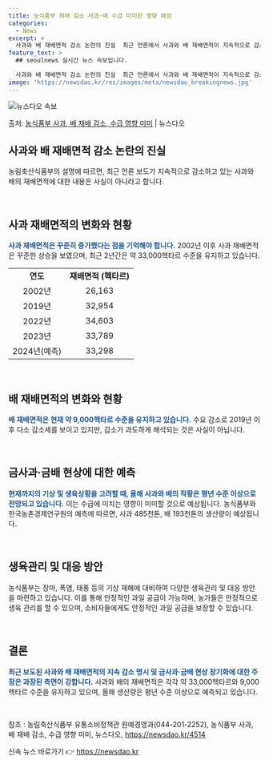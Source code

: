 ```yaml
---
title: 농식품부 재배 감소 사과·배 수급 미미한 영향 예상
categories:
  - News
excerpt: >
  사과와 배 재배면적 감소 논란의 진실  최근 언론에서 사과와 배 재배면적이 지속적으로 감소하고 있다는 보도가…
feature_text: >
  ## seoulnews 실시간 뉴스 속보입니다.

  사과와 배 재배면적 감소 논란의 진실  최근 언론에서 사과와 배 재배면적이 지속적으로 감소하고 있다는 보도가…
image: 'https://newsdao.kr/res/images/meta/newsdao_breakingnews.jpg'
---
```


![뉴스다오 속보](https://newsdao.kr/res/images/meta/newsdao_breakingnews.jpg)

<p>출처: <a href="https://newsdao.kr/4514" rel="dofollow">농식품부 사과, 배 재배 감소, 수급 영향 미미</a> | 뉴스다오</p>

<h2 data-ke-size="size26">사과와 배 재배면적 감소 논란의 진실</h2>
농림축산식품부의 설명에 따르면, 최근 언론 보도가 지속적으로 감소하고 있는 사과와 배의 재배면적에 대한 내용은 사실이 아니라고 합니다.

<p data-ke-size="size16">&nbsp;</p>

<h2 data-ke-size="size24">사과 재배면적의 변화와 현황</h2>
<b><span style="color: #1a5490;">사과 재배면적은 꾸준히 증가했다는 점을 기억해야 합니다.</span></b> 2002년 이후 사과 재배면적은 꾸준한 상승을 보였으며, 최근 2년간은 약 33,000헥타르 수준을 유지하고 있습니다.

<table>
  <tr>
    <td style="text-align: center; height: 17px;"><b>연도</b></td>
    <td style="text-align: center; height: 17px;"><b>재배면적 (헥타르)</b></td>
  </tr>
  <tr>
    <td style="text-align: center; height: 17px;">2002년</td>
    <td style="text-align: center; height: 17px;">26,163</td>
  </tr>
  <tr>
    <td style="text-align: center; height: 17px;">2019년</td>
    <td style="text-align: center; height: 17px;">32,954</td>
  </tr>
  <tr>
    <td style="text-align: center; height: 17px;">2022년</td>
    <td style="text-align: center; height: 17px;">34,603</td>
  </tr>
  <tr>
    <td style="text-align: center; height: 17px;">2023년</td>
    <td style="text-align: center; height: 17px;">33,789</td>
  </tr>
  <tr>
    <td style="text-align: center; height: 17px;">2024년(예측)</td>
    <td style="text-align: center; height: 17px;">33,298</td>
  </tr>
</table>

<p data-ke-size="size16">&nbsp;</p>

<h2 data-ke-size="size24">배 재배면적의 변화와 현황</h2>
<b><span style="color: #1a5490;">배 재배면적은 현재 약 9,000헥타르 수준을 유지하고 있습니다.</span></b> 수요 감소로 2019년 이후 다소 감소세를 보이고 있지만, 감소가 과도하게 해석되는 것은 사실이 아닙니다.

<p data-ke-size="size16">&nbsp;</p>

<h2 data-ke-size="size24">금사과·금배 현상에 대한 예측</h2>
<b><span style="color: #1a5490;">현재까지의 기상 및 생육상황을 고려할 때, 올해 사과와 배의 작황은 평년 수준 이상으로 전망되고 있습니다.</span></b> 이는 수급에 미치는 영향이 미미할 것으로 예상됩니다. 농식품부와 한국농촌경제연구원의 예측에 따르면, 사과 485천톤, 배 193천톤의 생산량이 예상됩니다.

<p data-ke-size="size16">&nbsp;</p>

<h2 data-ke-size="size24">생육관리 및 대응 방안</h2>
농식품부는 장마, 폭염, 태풍 등의 기상 재해에 대비하여 다양한 생육관리 및 대응 방안을 마련하고 있습니다. 이를 통해 안정적인 과일 공급이 가능하며, 농가들은 안정적으로 생육 관리를 할 수 있으며, 소비자들에게도 안정적인 과일 공급을 보장할 수 있습니다.

<p data-ke-size="size16">&nbsp;</p>

<h2 data-ke-size="size24">결론</h2>
<b><span style="color: #1a5490;">최근 보도된 사과와 배 재배면적의 지속 감소 명시 및 금사과·금배 현상 장기화에 대한 주장은 과장된 측면이 강합니다.</span></b> 사과와 배의 재배면적은 각각 약 33,000헥타르와 9,000헥타르 수준을 유지하고 있으며, 올해 생산량은 평년 수준 이상으로 예측되고 있습니다.

<p data-ke-size="size16">&nbsp;</p>

참조 : 농림축산식품부 유통소비정책관 원예경영과(044-201-2252), 농식품부 사과, 배 재배 감소, 수급 영향 미미, 뉴스다오, https://newsdao.kr/4514 

신속 뉴스 바로가기 👉 <a href="https://newsdao.kr" rel="dofollow">https://newsdao.kr</a>


